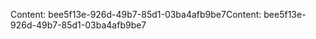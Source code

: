 <span data-ttu-id="ae749-101">Content: bee5f13e-926d-49b7-85d1-03ba4afb9be7</span><span class="sxs-lookup"><span data-stu-id="ae749-101">Content: bee5f13e-926d-49b7-85d1-03ba4afb9be7</span></span>